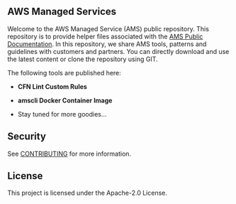 ## AWS Managed Services

Welcome to the AWS Managed Service (AMS) public repository. This repository is to provide helper files associated with the [AMS Public Documentation](https://docs.aws.amazon.com/managedservices/). In this repository, we share AMS tools, patterns and guidelines with customers and partners. You can directly download and use the latest content or clone the repository using GIT.

The following tools are published here:

- **CFN Lint Custom Rules**

- **amscli Docker Container Image**

- Stay tuned for more goodies...

## Security

See [CONTRIBUTING](CONTRIBUTING.md#security-issue-notifications) for more information.

## License

This project is licensed under the Apache-2.0 License.
